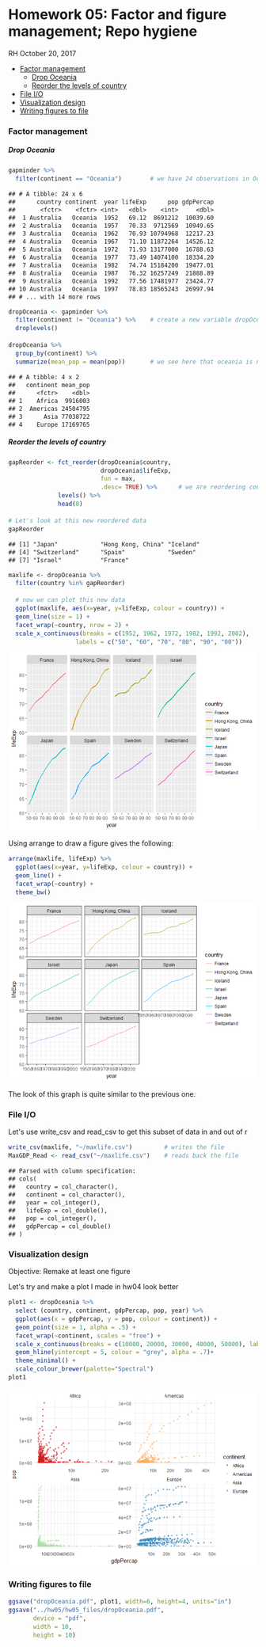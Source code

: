 Homework 05: Factor and figure management; Repo hygiene
================
RH
October 20, 2017

-   [Factor management](#factor-management)
    -   [Drop Oceania](#drop-oceania)
    -   [Reorder the levels of country](#reorder-the-levels-of-country)
-   [File I/O](#file-io)
-   [Visualization design](#visualization-design)
-   [Writing figures to file](#writing-figures-to-file)

### Factor management

##### Drop Oceania

``` r
gapminder %>%
  filter(continent == "Oceania")        # we have 24 observations in Oceania for 2 countries
```

    ## # A tibble: 24 x 6
    ##      country continent  year lifeExp      pop gdpPercap
    ##       <fctr>    <fctr> <int>   <dbl>    <int>     <dbl>
    ##  1 Australia   Oceania  1952   69.12  8691212  10039.60
    ##  2 Australia   Oceania  1957   70.33  9712569  10949.65
    ##  3 Australia   Oceania  1962   70.93 10794968  12217.23
    ##  4 Australia   Oceania  1967   71.10 11872264  14526.12
    ##  5 Australia   Oceania  1972   71.93 13177000  16788.63
    ##  6 Australia   Oceania  1977   73.49 14074100  18334.20
    ##  7 Australia   Oceania  1982   74.74 15184200  19477.01
    ##  8 Australia   Oceania  1987   76.32 16257249  21888.89
    ##  9 Australia   Oceania  1992   77.56 17481977  23424.77
    ## 10 Australia   Oceania  1997   78.83 18565243  26997.94
    ## # ... with 14 more rows

``` r
dropOceania <- gapminder %>% 
  filter(continent != "Oceania") %>%    # create a new variable dropOceania which filters out Oceania
  droplevels()

dropOceania %>%
  group_by(continent) %>%
  summarize(mean_pop = mean(pop))       # we see here that oceania is no longer listed
```

    ## # A tibble: 4 x 2
    ##   continent mean_pop
    ##      <fctr>    <dbl>
    ## 1    Africa  9916003
    ## 2  Americas 24504795
    ## 3      Asia 77038722
    ## 4    Europe 17169765

##### Reorder the levels of country

``` r
gapReorder <- fct_reorder(dropOceania$country, 
                          dropOceania$lifeExp, 
                          fun = max, 
                          .desc= TRUE) %>%      # we are reordering country based on lifeExp 
              levels() %>%
              head(8)                         

# Let's look at this new reordered data
gapReorder
```

    ## [1] "Japan"            "Hong Kong, China" "Iceland"         
    ## [4] "Switzerland"      "Spain"            "Sweden"          
    ## [7] "Israel"           "France"

``` r
maxlife <- dropOceania %>% 
  filter(country %in% gapReorder)

  # now we can plot this new data
  ggplot(maxlife, aes(x=year, y=lifeExp, colour = country)) +
  geom_line(size = 1) + 
  facet_wrap(~country, nrow = 2) +
  scale_x_continuous(breaks = c(1952, 1962, 1972, 1982, 1992, 2002),
                   labels = c("50", "60", "70", "80", "90", "00"))
```

![](hw05_files/figure-markdown_github-ascii_identifiers/unnamed-chunk-3-1.png)

Using arrange to draw a figure gives the following:

``` r
arrange(maxlife, lifeExp) %>% 
  ggplot(aes(x=year, y=lifeExp, colour = country)) +
  geom_line() +
  facet_wrap(~country) + 
  theme_bw()
```

![](hw05_files/figure-markdown_github-ascii_identifiers/unnamed-chunk-4-1.png)

The look of this graph is quite similar to the previous one.

### File I/O

Let's use write\_csv and read\_csv to get this subset of data in and out of r

``` r
write_csv(maxlife, "~/maxlife.csv")         # writes the file
MaxGDP_Read <- read_csv("~/maxlife.csv")    # reads back the file
```

    ## Parsed with column specification:
    ## cols(
    ##   country = col_character(),
    ##   continent = col_character(),
    ##   year = col_integer(),
    ##   lifeExp = col_double(),
    ##   pop = col_integer(),
    ##   gdpPercap = col_double()
    ## )

### Visualization design

Objective: Remake at least one figure

Let's try and make a plot I made in hw04 look better

``` r
plot1 <- dropOceania %>%
  select (country, continent, gdpPercap, pop, year) %>%
  ggplot(aes(x = gdpPercap, y = pop, colour = continent)) + 
  geom_point(size = 1, alpha = .5) +
  facet_wrap(~continent, scales = "free") +
  scale_x_continuous(breaks = c(10000, 20000, 30000, 40000, 50000), labels = c("10k", "20k", "30k", "40k", "50k")) + 
  geom_hline(yintercept = 5, colour = "grey", alpha = .7)+
  theme_minimal() +
  scale_colour_brewer(palette="Spectral")
plot1
```

![](hw05_files/figure-markdown_github-ascii_identifiers/unnamed-chunk-6-1.png)

### Writing figures to file

``` r
ggsave("dropOceania.pdf", plot1, width=6, height=4, units="in")
ggsave("../hw05/hw05_files/dropOceania.pdf", 
       device = "pdf", 
       width = 10,
       height = 10)
```
